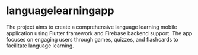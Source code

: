 # languagelearningapp
The project aims to create a comprehensive language learning mobile application using Flutter framework and Firebase backend support.
The app focuses on engaging users through games, quizzes, and flashcards to facilitate language learning.

